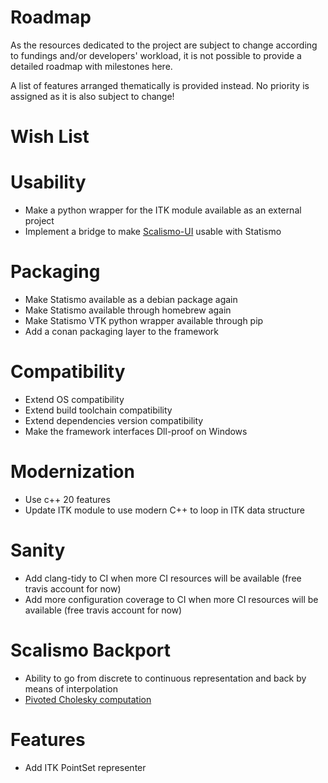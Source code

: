 Roadmap
=======

As the resources dedicated to the project are subject to change according
to fundings and/or developers' workload, it is not possible to provide
a detailed roadmap with milestones here.

A list of features arranged thematically is provided instead. No priority
is assigned as it is also subject to change!

Wish List
=========

# Usability

* Make a python wrapper for the ITK module available as an external project
* Implement a bridge to make [Scalismo-UI](https://github.com/unibas-gravis/scalismo-ui) usable with Statismo

# Packaging

* Make Statismo available as a debian package again
* Make Statismo available through homebrew again
* Make Statismo VTK python wrapper available through pip
* Add a conan packaging layer to the framework

# Compatibility

* Extend OS compatibility
* Extend build toolchain compatibility
* Extend dependencies version compatibility
* Make the framework interfaces Dll-proof on Windows

# Modernization

* Use c++ 20 features
* Update ITK module to use modern C++ to loop in ITK data structure

# Sanity

* Add clang-tidy to CI when more CI resources will be available (free travis account for now)
* Add more configuration coverage to CI when more CI resources will be available (free travis account for now)

# Scalismo Backport

* Ability to go from discrete to continuous representation and back by means of interpolation
* [Pivoted Cholesky computation](https://github.com/unibas-gravis/scalismo/blob/master/src/main/scala/scalismo/numerics/PivotedCholesky.scala)

# Features

* Add ITK PointSet representer

